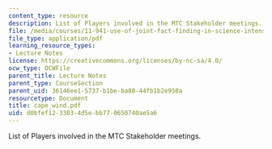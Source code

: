 ```yaml
---
content_type: resource
description: List of Players involved in the MTC Stakeholder meetings.
file: /media/courses/11-941-use-of-joint-fact-finding-in-science-intensive-policy-disputes-part-i-fall-2003/d0bfef1233034d5ebb770650740ae5a6_cape_wind.pdf
file_type: application/pdf
learning_resource_types:
- Lecture Notes
license: https://creativecommons.org/licenses/by-nc-sa/4.0/
ocw_type: OCWFile
parent_title: Lecture Notes
parent_type: CourseSection
parent_uid: 36146ee1-5737-b1be-ba80-44fb1b2e958a
resourcetype: Document
title: cape_wind.pdf
uid: d0bfef12-3303-4d5e-bb77-0650740ae5a6
---
```

List of Players involved in the MTC Stakeholder meetings.
